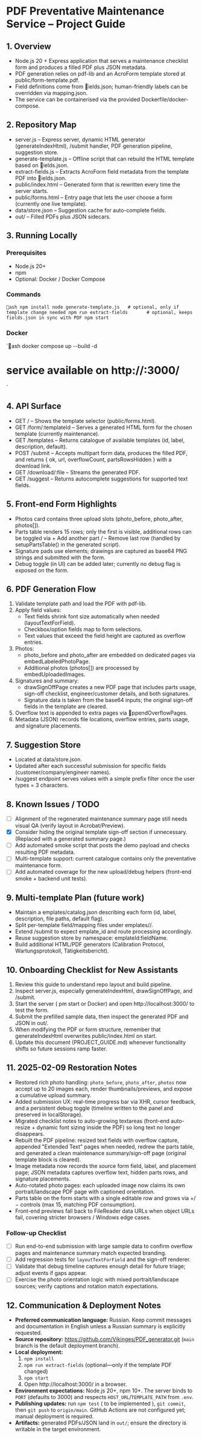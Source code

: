 ﻿# PDF Preventative Maintenance Service – Project Guide

## 1. Overview
- Node.js 20 + Express application that serves a maintenance checklist form and produces a filled PDF plus JSON metadata.
- PDF generation relies on pdf-lib and an AcroForm template stored at public/form-template.pdf.
- Field definitions come from ields.json; human-friendly labels can be overridden via mapping.json.
- The service can be containerised via the provided Dockerfile/docker-compose.

## 2. Repository Map
- server.js – Express server, dynamic HTML generator (generateIndexHtml), /submit handler, PDF generation pipeline, suggestion store.
- generate-template.js – Offline script that can rebuild the HTML template based on ields.json.
- extract-fields.js – Extracts AcroForm field metadata from the template PDF into ields.json.
- public/index.html – Generated form that is rewritten every time the server starts.
- public/forms.html – Entry page that lets the user choose a form (currently one live template).
- data/store.json – Suggestion cache for auto-complete fields.
- out/ – Filled PDFs plus JSON sidecars.

## 3. Running Locally
### Prerequisites
- Node.js 20+
- npm
- Optional: Docker / Docker Compose

### Commands
`ash
npm install
node generate-template.js   # optional, only if template change needed
npm run extract-fields       # optional, keeps fields.json in sync with PDF
npm start
`

### Docker
`ash
docker compose up --build -d
# service available on http://<host>:3000/
`

## 4. API Surface
- GET / – Shows the template selector (public/forms.html).
- GET /form/:templateId – Serves a generated HTML form for the chosen template (currently maintenance).
- GET /templates – Returns catalogue of available templates (id, label, description, default).
- POST /submit – Accepts multipart form data, produces the filled PDF, and returns { ok, url, overflowCount, partsRowsHidden } with a download link.
- GET /download/:file – Streams the generated PDF.
- GET /suggest – Returns autocomplete suggestions for supported text fields.

## 5. Front-end Form Highlights
- Photos card contains three upload slots (photo_before, photo_after, photos[]).
- Parts table renders 15 rows; only the first is visible, additional rows can be toggled via + Add another part / – Remove last row (handled by setupPartsTable() in the generated script).
- Signature pads use <canvas> elements; drawings are captured as base64 PNG strings and submitted with the form.
- Debug toggle (in UI) can be added later; currently no debug flag is exposed on the form.

## 6. PDF Generation Flow
1. Validate template path and load the PDF with pdf-lib.
2. Apply field values:
   - Text fields shrink font size automatically when needed (layoutTextForField).
   - Checkbox/option fields map to form selections.
   - Text values that exceed the field height are captured as overflow entries.
3. Photos:
   - photo_before and photo_after are embedded on dedicated pages via embedLabeledPhotoPage.
   - Additional photos (photos[]) are processed by embedUploadedImages.
4. Signatures and summary:
   - drawSignOffPage creates a new PDF page that includes parts usage, sign-off checklist, engineer/customer details, and both signatures.
   - Signature data is taken from the base64 inputs; the original sign-off fields in the template are cleared.
5. Overflow text is appended to extra pages via ppendOverflowPages.
6. Metadata (JSON) records file locations, overflow entries, parts usage, and signature placements.

## 7. Suggestion Store
- Located at data/store.json.
- Updated after each successful submission for specific fields (customer/company/engineer names).
- /suggest endpoint serves values with a simple prefix filter once the user types = 3 characters.

## 8. Known Issues / TODO
- [ ] Alignment of the regenerated maintenance summary page still needs visual QA (verify layout in Acrobat/Preview).
- [x] Consider hiding the original template sign-off section if unnecessary. (Replaced with a generated summary page.)
- [ ] Add automated smoke script that posts the demo payload and checks resulting PDF metadata.
- [ ] Multi-template support: current catalogue contains only the preventative maintenance form.
- [ ] Add automated coverage for the new upload/debug helpers (front-end smoke + backend unit tests).

## 9. Multi-template Plan (future work)
- Maintain a 	emplates/catalog.json describing each form (id, label, description, file paths, default flag).
- Split per-template field/mapping files under 	emplates/<id>/.
- Extend /submit to expect 	emplate_id and route processing accordingly.
- Reuse suggestion store by namespace: 	emplateId:fieldName.
- Build additional HTML/PDF generators (Calibration Protocol, Wartungsprotokoll, Tätigkeitsbericht).

## 10. Onboarding Checklist for New Assistants
1. Review this guide to understand repo layout and build pipeline.
2. Inspect server.js, especially generateIndexHtml, drawSignOffPage, and /submit.
3. Start the server (
pm start or Docker) and open http://localhost:3000/ to test the form.
4. Submit the prefilled sample data, then inspect the generated PDF and JSON in out/.
5. When modifying the PDF or form structure, remember that generateIndexHtml overwrites public/index.html on start.
6. Update this document (PROJECT_GUIDE.md) whenever functionality shifts so future sessions ramp faster.

## 11. 2025-02-09 Restoration Notes
- Restored rich photo handling: `photo_before`, `photo_after`, `photos` now accept up to 20 images each, render thumbnails/previews, and expose a cumulative upload summary.
- Added submission UX: real-time progress bar via XHR, cursor feedback, and a persistent debug toggle (timeline written to the panel and preserved in localStorage).
- Migrated checklist notes to auto-growing textareas (front-end auto-resize + dynamic font sizing inside the PDF) so long text no longer disappears.
- Rebuilt the PDF pipeline: resized text fields with overflow capture, appended "Extended Text" pages when needed, redrew the parts table, and generated a clean maintenance summary/sign-off page (original template block is cleared).
- Image metadata now records the source form field, label, and placement page; JSON metadata captures overflow text, hidden parts rows, and signature placements.
- Auto-rotated photo pages: each uploaded image now claims its own portrait/landscape PDF page with captioned orientation.
- Parts table on the form starts with a single editable row and grows via +/− controls (max 15, matching PDF consumption).
- Front-end previews fall back to FileReader data URLs when object URLs fail, covering stricter browsers / Windows edge cases.

### Follow-up Checklist
- [ ] Run end-to-end submission with large sample data to confirm overflow pages and maintenance summary match expected branding.
- [ ] Add regression tests for `layoutTextForField` and the sign-off renderer.
- [ ] Validate that debug timeline captures enough detail for future triage; adjust events if gaps appear.
- [ ] Exercise the photo orientation logic with mixed portrait/landscape sources; verify captions and rotation match expectations.

## 12. Communication & Deployment Notes
- **Preferred communication language:** Russian. Keep commit messages and documentation in English unless a Russian summary is explicitly requested.
- **Source repository:** https://github.com/Vikinges/PDF_generator.git (`main` branch is the default deployment branch).
- **Local deployment:**
  1. `npm install`
  2. `npm run extract-fields` (optional—only if the template PDF changed)
  3. `npm start`
  4. Open http://localhost:3000/ in a browser.
- **Environment expectations:** Node.js 20+, npm 10+. The server binds to `PORT` (defaults to 3000) and respects `HOST_URL`/`TEMPLATE_PATH` from `.env`.
- **Publishing updates:** run `npm test` ( to be implemented ), `git commit`, then `git push` to `origin/main`. GitHub Actions are not configured yet; manual deployment is required.
- **Artifacts:** generated PDFs/JSON land in `out/`; ensure the directory is writable in the target environment.

